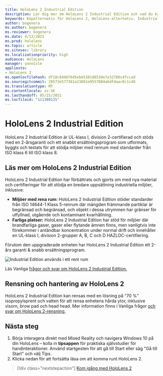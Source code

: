 ```yaml
---
title: HoloLens 2 Industrial Edition
description: Lär dig mer om HoloLens 2 Industrial Edition och vad du kan göra när du har skaffat en egen.
keywords: Köpalternativ för HoloLens 2, HoloLens-alternativ, Industrial Edition
author: bogenera
ms.author: bogenera
ms.reviewer: bogenera
ms.date: 4/12/2021
ms.prod: hololens
ms.topic: article
ms.sitesec: library
ms.localizationpriority: high
audience: HoloLens
manager: yannisle
appliesto:
- HoloLens 2
ms.openlocfilehash: df18c64487645ebe5381d853de7e32780c4fccad
ms.sourcegitcommit: 29573e577381a23891e9557884a6dfdaac0c1c48
ms.translationtype: MT
ms.contentlocale: sv-SE
ms.lasthandoff: 05/25/2021
ms.locfileid: "111380125"
---
```

# <a name="hololens-2-industrial-edition"></a>HoloLens 2 Industrial Edition

HoloLens 2 Industrial Edition är UL-klass I, division 2-certifierad och stöds med en 2-årsgaranti och ett snabbt ersättningsprogram som utformats, byggts och testats för att stödja miljöer med renrum med standarder från ISO klass 6 till ISO klass 8.

## <a name="learn-about-hololens-2-industrial-edition"></a>Läs mer om HoloLens 2 Industrial Edition

HoloLens 2 Industrial Edition har förbättrats och gjorts om med nya material och certifieringar för att stödja en bredare uppsättning industriella miljöer, inklusive:

- **Miljöer med rena rum:** HoloLens 2 Industrial Edition stöder standarder från ISO 14644-1 Klass 5-renrum där mängden främmande partiklar är begränsad och begränsad, och objekt i dessa utrymmen har gränser för utfyllnad, utgående och kontaminant kvarhållning.
- **Farliga platser:** HoloLens 2 Industrial Edition har stöd för miljöer där brandfarliga gaser, gaser eller flytande ämnen finns, men vanligtvis inte förekommer i antändbar koncentration under normal drift och innehåller en UL-klass I, division 2-grupper A, B, C och D HAZLOC-certifiering.

Förutom den uppgraderade enheten har HoloLens 2 Industrial Edition ett 2-års garanti & snabb ersättningsprogram.

![Industrial Edition används i ett rent rum](./images/ie-small-pic.png)

Läs Vanliga [frågor och svar om HoloLens 2 Industrial Edition.](hololens2-industrial-edition-faq.md)

## <a name="cleaning-and-handling-hololens-2"></a>Rensning och hantering av HoloLens 2

HoloLens 2 Industrial Edition kan rensas med en lösning på "70 %" isopropylsprent och vatten för att rensa enhetens hårda ytor, inklusive visorn, brow pad och head head. Mer information finns i Vanliga frågor [och svar om HoloLens 2-rensning.](https://docs.microsoft.com/hololens/hololens2-maintenance)

## <a name="next-steps"></a>Nästa steg

1. Börja interagera direkt med Mixed Reality och navigera Windows 10 på din HoloLens – kolla in **tipsappen** för praktiska självstudier för handinteraktioner. Använd startgesten för att gå till Start eller säg "Gå till Start" och välj Tips.
1. Klicka nedan för att fortsätta läsa om att komma runt HoloLens 2.

> [!div class="nextstepaction"]
> [Kom igång med HoloLens 2](hololens2-basic-usage.md)